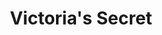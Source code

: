 ---
title: "Victoria's Secret"
url: /madrid/victorias-secret-avenida-de-monforte-de-lemos/
shop: ropa
---